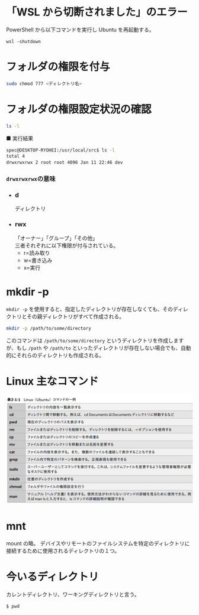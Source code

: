 # 「WSL から切断されました」のエラー

PowerShell から以下コマンドを実行し Ubuntu を再起動する。

```text
wsl -shutdown
```

# フォルダの権限を付与

```bash
sudo chmod 777 <ディレクトリ名>
```

# フォルダの権限設定状況の確認

```bash
ls -l
```

■ 実行結果

```bash
spec@DESKTOP-RYOHEI:/usr/local/src$ ls -l
total 4
drwxrwxrwx 2 root root 4096 Jan 11 22:46 dev
```

### `drwxrwxrwx`の意味

- ### d
  ディレクトリ
- ### rwx
  「オーナー」「グループ」「その他」  
  三者それぞれに以下権限が付与されている。
  - r=読み取り
  - w=書き込み
  - x=実行

# mkdir -p

`mkdir -p` を使用すると、指定したディレクトリが存在しなくても、そのディレクトリとその親ディレクトリがすべて作成される。

```bash
mkdir -p /path/to/some/directory
```

このコマンドは `/path/to/some/directory` というディレクトリを作成しますが、もし `/path` や `/path/to` といったディレクトリが存在しない場合でも、自動的にそれらのディレクトリも作成される。

# Linux 主なコマンド

![Alt text](/memo/png/image.png)

# mnt

mount の略。 デバイスやリモートのファイルシステムを特定のディレクトリに接続するために使用されるディレクトリの１つ。

# 今いるディレクトリ

カレントディレクトリ、ワーキングディレクトリと言う。

```bash
$ pwd
```
